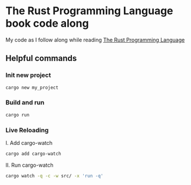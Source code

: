 # The Rust Programming Language book code along
My code as I follow along while reading [The Rust Programming Language](https://doc.rust-lang.org/stable/book/)
## Helpful commands

### Init new project
```sh
cargo new my_project
```

### Build and run
```sh
cargo run
```

### Live Reloading
I. Add cargo-watch
```sh
cargo add cargo-watch
```

II. Run cargo-watch
```sh
cargo watch -q -c -w src/ -x 'run -q'
```
